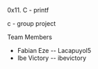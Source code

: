 0x11. C - printf

c - group project

Team Members

* Fabian Eze -- Lacapuyol5
* Ibe Victory -- ibevictory
